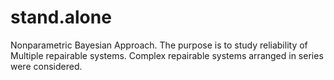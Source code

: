 # stand.alone

Nonparametric Bayesian Approach. The purpose is to study reliability of Multiple repairable systems. Complex repairable systems arranged in series were considered.

